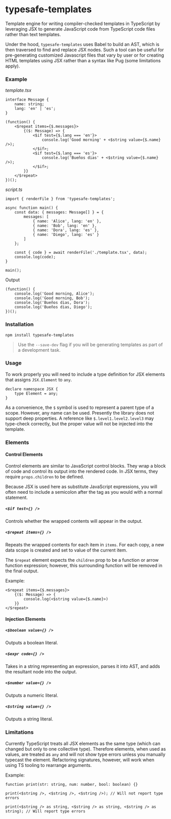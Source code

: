 typesafe-templates
====================
Template engine for writing compiler-checked templates in TypeScript by leveraging JSX to generate JavaScript code from 
TypeScript code files rather than text templates.

Under the hood, `typesafe-templates` uses Babel to build an AST, which is then traversed to find and replace JSX nodes.
Such a tool can be useful for pre-generating customized Javascript files that vary by user or for creating HTML templates using
JSX rather than a syntax like Pug (some limitations apply). 

### Example
_template.tsx_
```
interface Message {
    name: string;
    lang: 'en' | 'es';
}

(function() {
    <$repeat items={$.messages}>
        {($: Message) => {
            <$if test={$.lang === 'en'}>
                console.log('Good morning' + <$string value={$.name} />);
            </$if>;
        	<$if test={$.lang === 'es'}>
                console.log('Bueños dias' + <$string value={$.name} />);
            </$if>;
        }}
    </$repeat>
})();
```

_script.ts_
```
import { renderFile } from 'typesafe-templates';

async function main() {
    const data: { messages: Message[] } = {
        messages: [
            { name: 'Alice', lang: 'en' },
            { name: 'Bob', lang: 'en' },
            { name: 'Dora', lang: 'es' },
            { name: 'Diego', lang: 'es' }
        ]
    };
    
    const { code } = await renderFile('./template.tsx', data);
    console.log(code);
}

main();
```

Output
```
(function() {
    console.log('Good morning, Alice');
    console.log('Good morning, Bob');
    console.log('Bueños dias, Dora');
    console.log('Bueños dias, Diego');
})();
```

### Installation

```
npm install typesafe-templates
```

> Use the `--save-dev` flag if you will be generating templates as part of a development task.

### Usage
To work properly you will need to include a type definition for JSX elements that assigns `JSX.Element`
to `any`.

```
declare namespace JSX {
    type Element = any;
}
```

As a convenience, the `$` symbol is used to represent a parent type of a scope. However,
any name can be used. Presently the library does not support deep properties. A reference like
`$.level1.level2.level3` may type-check correctly, but the proper value will not be injected into
the template.

### Elements

#### Control Elements
Control elements are similar to JavaScript control blocks. They wrap a block of code and control
its output into the rendered code. In JSX terms, they require `props.children` to be defined.

Because JSX is used here as substitute JavaScript expressions, you will often need to include
a semicolon after the tag as you would with a normal statement.
##### `<$if test={} />`
Controls whether the wrapped contents will appear in the output.

##### `<$repeat items={} />`
Repeats the wrapped contents for each item in `items`. For each copy, a new data scope is created
and set to value of the current item.

The `$repeat` element expects the `children` prop to be a function or arrow function expression; however, this
surrounding function will be removed in the final output.

Example:
```
<$repeat items={$.messages}>
    {($: Message) => {
    	console.log(<$string value={$.name}>)
    }}
</$repeat>
```

#### Injection Elements
##### `<$boolean value={} />`
Outputs a boolean literal.

##### `<$expr code={} />`
Takes in a string representing an expression, parses it into AST, and adds the resultant node into the output.

##### `<$number value={} />`
Outputs a numeric literal.

##### `<$string value={} />`
Outputs a string literal.

### Limitations
Currently TypeScript treats all JSX elements as the same type (which can changed but only to one collective type). Therefore
elements, when used as values, are treated as `any` and will not show type errors unless you manually
typecast the element. Refactoring signatures, however, will work when using TS tooling to rearrange arguments. 

Example:
```
function print(str: string, num: number, bool: boolean) {}

print(<$string />, <$string />, <$string />); // Will not report type errors

print(<$string /> as string, <$string /> as string, <$string /> as string); // Will report type errors
```
